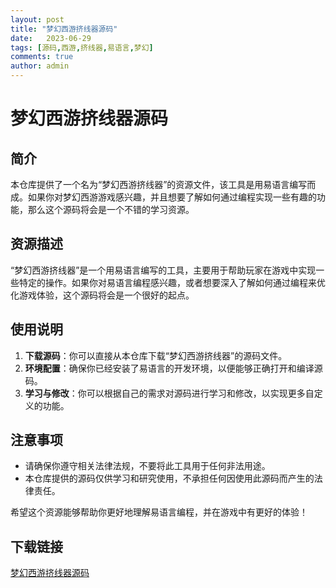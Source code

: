 ```yaml
---
layout: post
title: "梦幻西游挤线器源码"
date:   2023-06-29
tags: [源码,西游,挤线器,易语言,梦幻]
comments: true
author: admin
---
```

# 梦幻西游挤线器源码

## 简介

本仓库提供了一个名为“梦幻西游挤线器”的资源文件，该工具是用易语言编写而成。如果你对梦幻西游游戏感兴趣，并且想要了解如何通过编程实现一些有趣的功能，那么这个源码将会是一个不错的学习资源。

## 资源描述

“梦幻西游挤线器”是一个用易语言编写的工具，主要用于帮助玩家在游戏中实现一些特定的操作。如果你对易语言编程感兴趣，或者想要深入了解如何通过编程来优化游戏体验，这个源码将会是一个很好的起点。

## 使用说明

1. **下载源码**：你可以直接从本仓库下载“梦幻西游挤线器”的源码文件。
2. **环境配置**：确保你已经安装了易语言的开发环境，以便能够正确打开和编译源码。
3. **学习与修改**：你可以根据自己的需求对源码进行学习和修改，以实现更多自定义的功能。

## 注意事项

- 请确保你遵守相关法律法规，不要将此工具用于任何非法用途。
- 本仓库提供的源码仅供学习和研究使用，不承担任何因使用此源码而产生的法律责任。

希望这个资源能够帮助你更好地理解易语言编程，并在游戏中有更好的体验！

## 下载链接

[梦幻西游挤线器源码](https://pan.quark.cn/s/999c1262ea0e)